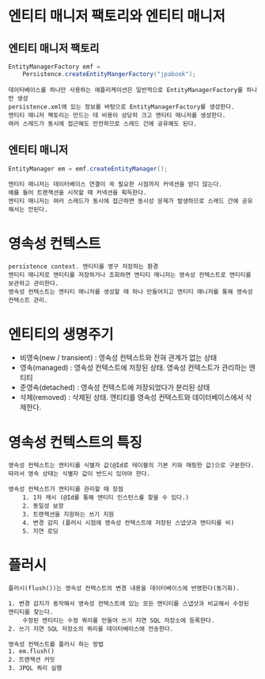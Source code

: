 # 엔티티 매니저 팩토리와 엔티티 매니저
  ## 엔티티 매니저 팩토리
```java
EntityManagerFactory emf = 
    Persistence.createEntityMangerFactory("jpabook");
```
    데이터베이스를 하나만 사용하는 애플리케이션은 일반적으로 EntityManagerFactory를 하나만 생성
    persistence.xml에 있는 정보를 바탕으로 EntityManagerFactory를 생성한다.
    엔티티 매니저 팩토리는 만드는 데 비용이 상당히 크고 엔티티 매니저를 생성한다.
    여러 스레드가 동시에 접근해도 안전하므로 스레드 간에 공유해도 된다.

  ## 엔티티 매니저
```java    
EntityManager em = emf.createEntityManager();
```
    엔티티 매니저는 데이터베이스 연결이 꼭 필요한 시점까지 커넥션을 얻디 않는다.
    예를 들어 트랜잭션을 시작할 때 커넥션을 획득한다.
    엔티티 매니저는 여러 스레드가 동시에 접근하면 동시성 문제가 발생하므로 스레드 간에 공유해서는 안된다.

# 영속성 컨텍스트
    persistence context. 엔티티를 영구 저장하는 환경
    엔티티 매니저로 엔티티를 저장하거나 조회하면 엔티티 매니저는 영속성 컨텍스트로 엔티티를 보관하고 관리한다.
    영속성 컨텍스트는 엔티티 매니저를 생성할 때 하나 만들어지고 엔티티 매니저를 통해 영속성 컨텍스트 관리.

# 엔티티의 생명주기
  - 비영속(new / transient) : 영속성 컨텍스트와 전혀 관계가 없는 상태
  - 영속(managed) : 영속성 컨텍스트에 저장된 상태. 영속성 컨텍스트가 관리하는 엔티티
  - 준영속(detached) : 영속성 컨텍스트에 저장되었다가 분리된 상태
  - 삭제(removed) : 삭제된 상태. 엔티티를 영속성 컨텍스트와 데이터베이스에서 삭제한다.

# 영속성 컨텍스트의 특징
    영속성 컨텍스트는 엔티티를 식별자 값(@Id로 테이블의 기본 키와 매핑한 값)으로 구분한다.
    따라서 영속 상태는 식별자 값이 반드시 있어야 한다.

    영속성 컨텍스트가 엔티티를 관리할 때 장점
        1. 1차 캐시 (@Id를 통해 엔티티 인스턴스를 찾을 수 있다.)
        2. 동일성 보장
        3. 트랜잭션을 지원하는 쓰기 지원
        4. 변경 감지 (플러시 시점에 영속성 컨텍스트에 저장된 스냅샷과 엔티티를 비)
        5. 지연 로딩

# 플러시
    플러시(flush())는 영속성 컨텍스트의 변경 내용을 데이터베이스에 반영한다(동기화).

    1. 변경 감지가 동작해서 영속성 컨텍스트에 있는 모든 엔티티를 스냅샷과 비교해서 수정된 엔티티를 찾는다.
        수정된 엔티티는 수정 쿼리를 만들어 쓰기 지연 SQL 저장소에 등록한다.
    2. 쓰기 지연 SQL 저장소의 쿼리를 데이터베이스에 전송한다.

    영속성 컨텍스트를 플러시 하는 방법
    1. em.flush()
    2. 트랜잭션 커밋
    3. JPQL 쿼리 실행
    
